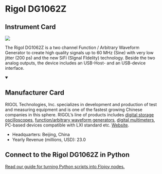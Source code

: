
# Rigol DG1062Z

## Instrument Card

<img src="https://v5.airtableusercontent.com/v1/19/19/1691539200000/8NlQs3smwe66G_-9duGTUQ/JuFpB3XL_Zq1YCfMAwJY3-pJckBA81nVuDSKrSv8jBAlzU_lHcpfKTTAQlIdAiqAXa4zg0pNmBaUhpB4VrMILOMfpXTcqSLiya-ckt8RMZVoYPjW8-oAqfgRlKeg2SRm/xktcXC4kfFzA8xBBQpfpx--KXApeHE4xaWINAzCtX7g"/>
<p>The Rigol DG1062Z is a two channel Function / Arbitrary Waveform Generator to create high quality signals up to 60 MHz (Sine) with very low jitter (200 ps) and the new SiFi (SIgnal FIdelity) technology. Beside the two analog outputs, the device includes an USB-Host- and an USB-device interface.</p>

<details open>
<summary><h2>Manufacturer Card</h2></summary>

RIGOL Technologies, Inc. specializes in development and production of test and measuring equipment and is one of the fastest growing Chinese companies in this sphere.
RIGOL’s line of products includes [digital storage oscilloscopes](https://www.tmatlantic.com/e-store/index.php?SECTION_ID=227), [function/arbitrary waveform generators](https://www.tmatlantic.com/e-store/index.php?SECTION_ID=230), [digital multimeters](https://www.tmatlantic.com/e-store/index.php?SECTION_ID=233), PC-based devices compatible with LXI standard etc. <a href="https://www.rigol.com/">Website</a>.

<ul>
  <li>Headquarters: Beijing, China</li>
  <li>Yearly Revenue (millions, USD): 23.0</li>
</ul>
</details>

## Connect to the Rigol DG1062Z in Python

[Read our guide for turning Python scripts into Flojoy nodes.](https://docs.flojoy.ai/custom-nodes/creating-custom-node/)


